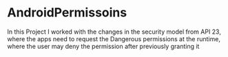 # AndroidPermissoins
In this Project I worked with the changes in the security model from API 23, where the apps need to request the Dangerous permissions at the runtime, where the user may deny the permission after previously granting it
